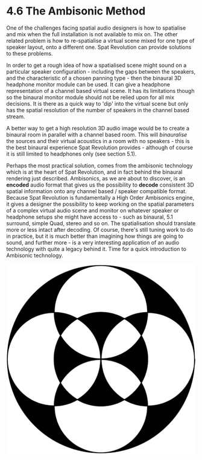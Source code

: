 # 4.6 The Ambisonic Method

One of the challenges facing spatial audio designers is how to spatialise and mix
when the full installation is not available to mix on. The other related problem is
how to re-spatialise a virtual scene mixed for one type of speaker layout, onto a different one. Spat Revolution can provide solutions to these problems.

In order to get a rough idea of how a spatialised scene might sound on a particular
speaker configuration - including the gaps between the speakers, and the characteristic of a chosen panning type - then the binaural 3D headphone monitor module can be used. It can give a headphone representation of a channel based virtual
scene. It has its limitations though so the binaural monitor module should not be
relied upon for all mix decisions. It is there as a quick way to 'dip' into the virtual
scene but only has the spatial resolution of the number of speakers in the channel
based stream.

A better way to get a high resolution 3D audio image would be to create a binaural
room in parallel with a channel based room. This will _binauralise_ the sources and
their virtual acoustics in a room with no speakers - this is the best binaural experience Spat Revolution provides - although of course it is still limited to headphones
only (see section 5.1).

Perhaps the most practical solution, comes from the ambisonic technology which is
at the heart of Spat Revolution, and in fact behind the binaural rendering just described. Ambisonics, as we are about to discover, is an **encoded** audio format that
gives us the possibility to **decode** consistent 3D spatial information onto any channel based / speaker compatible format. Because Spat Revolution is fundamentally
a High Order Ambisonics engine, it gives a designer the possibility to keep working on the spatial parameters of a complex virtual audio scene and monitor on
whatever speaker or headphone setups she might have access to - such as binaural, 5.1 surround, simple Quad, stereo and so on. The spatialisation should translate
more or less intact after decoding. Of course, there's still tuning work to do in practice, but it is much better than imagining how things are going to sound, and further more - is a very interesting application of an audio technology with quite a
legacy behind it. Time for a quick introduction to Ambisonic technology.

![](../include/SpatRevolution_UserGuide_-043.jpg)
